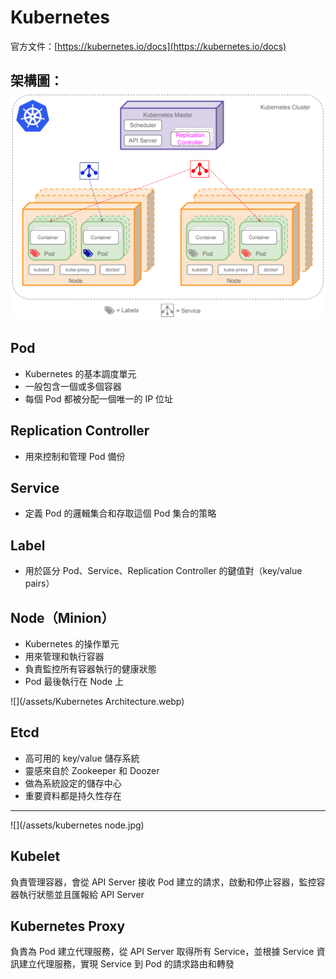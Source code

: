 # Kubernetes

官方文件：[https://kubernetes.io/docs](https://kubernetes.io/docs)

## 架構圖：![](/assets/01d38243-e5ab-4c0f-9e64-dd980f33fd8a.png)

## Pod

* Kubernetes 的基本調度單元
* 一般包含一個或多個容器
* 每個 Pod 都被分配一個唯一的 IP 位址

## Replication Controller

* 用來控制和管理 Pod 備份

## Service

* 定義 Pod 的邏輯集合和存取這個 Pod 集合的策略

## Label

* 用於區分 Pod、Service、Replication Controller 的鍵值對（key/value pairs）

## Node（Minion）

* Kubernetes 的操作單元
* 用來管理和執行容器
* 負責監控所有容器執行的健康狀態
* Pod 最後執行在 Node 上

![](/assets/Kubernetes Architecture.webp)

## Etcd

* 高可用的 key/value 儲存系統
* 靈感來自於 Zookeeper 和 Doozer
* 做為系統設定的儲存中心
* 重要資料都是持久性存在

---

![](/assets/kubernetes node.jpg)

## Kubelet

負責管理容器，會從 API Server 接收 Pod 建立的請求，啟動和停止容器，監控容器執行狀態並且匯報給 API Server

## Kubernetes Proxy

負責為 Pod 建立代理服務，從 API Server 取得所有 Service，並根據 Service 資訊建立代理服務，實現 Service 到 Pod 的請求路由和轉發

